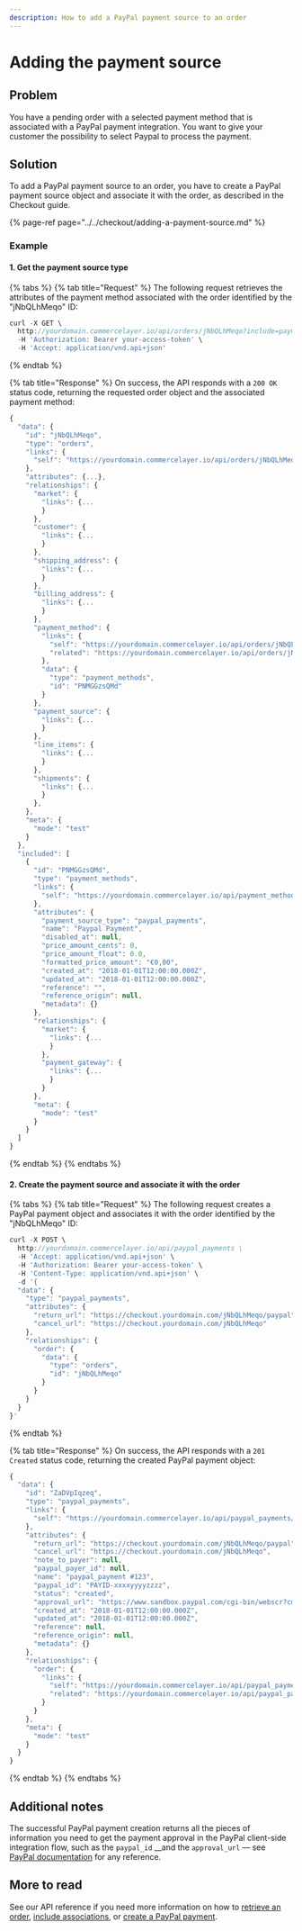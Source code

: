 ```yaml
---
description: How to add a PayPal payment source to an order
---
```


# Adding the payment source

## Problem

You have a pending order with a selected payment method that is associated with a PayPal payment integration. You want to give your customer the possibility to select Paypal to process the payment.

## Solution

To add a PayPal payment source to an order, you have to create a PayPal payment source object and associate it with the order, as described in the Checkout guide.

{% page-ref page="../../checkout/adding-a-payment-source.md" %}

### Example

#### 1. Get the payment source type

{% tabs %}
{% tab title="Request" %}
The following request retrieves the attributes of the payment method associated with the order identified by the "jNbQLhMeqo" ID:

```javascript
curl -X GET \
  http://yourdomain.commercelayer.io/api/orders/jNbQLhMeqo?include=payment_method \
  -H 'Authorization: Bearer your-access-token' \
  -H 'Accept: application/vnd.api+json'
```
{% endtab %}

{% tab title="Response" %}
On success, the API responds with a `200 OK` status code, returning the requested order object and the associated payment method:

```javascript
{
  "data": {
    "id": "jNbQLhMeqo",
    "type": "orders",
    "links": {
      "self": "https://yourdomain.commercelayer.io/api/orders/jNbQLhMeqo"
    },
    "attributes": {...},
    "relationships": {
      "market": {
        "links": {...
        }
      },
      "customer": {
        "links": {...
        }
      },
      "shipping_address": {
        "links": {...
        }
      },
      "billing_address": {
        "links": {...
        }
      },
      "payment_method": {
        "links": {
          "self": "https://yourdomain.commercelayer.io/api/orders/jNbQLhMeqo/relationships/payment_method",
          "related": "https://yourdomain.commercelayer.io/api/orders/jNbQLhMeqo/payment_method"
        },
        "data": {
          "type": "payment_methods",
          "id": "PNMGGzsQMd"
        }
      },
      "payment_source": {
        "links": {...
        }
      },
      "line_items": {
        "links": {...
        }
      },
      "shipments": {
        "links": {...
        }
      },
    },
    "meta": {
      "mode": "test"
    }
  },
  "included": [
    {
      "id": "PNMGGzsQMd",
      "type": "payment_methods",
      "links": {
        "self": "https://yourdomain.commercelayer.io/api/payment_methods/PNMGGzsQMd"
      },
      "attributes": {
        "payment_source_type": "paypal_payments",
        "name": "Paypal Payment",
        "disabled_at": null,
        "price_amount_cents": 0,
        "price_amount_float": 0.0,
        "formatted_price_amount": "€0,00",
        "created_at": "2018-01-01T12:00:00.000Z",
        "updated_at": "2018-01-01T12:00:00.000Z",
        "reference": "",
        "reference_origin": null,
        "metadata": {}
      },
      "relationships": {
        "market": {
          "links": {...
          }
        },
        "payment_gateway": {
          "links": {...
          }
        }
      },
      "meta": {
        "mode": "test"
      }
    }
  ]
}
```
{% endtab %}
{% endtabs %}

#### 2. Create the payment source and associate it with the order

{% tabs %}
{% tab title="Request" %}
The following request creates a PayPal payment object and associates it with the order identified by the "jNbQLhMeqo" ID:

```javascript
curl -X POST \
  http://yourdomain.commercelayer.io/api/paypal_payments \
  -H 'Accept: application/vnd.api+json' \
  -H 'Authorization: Bearer your-access-token' \
  -H 'Content-Type: application/vnd.api+json' \  
  -d '{
  "data": {
    "type": "paypal_payments",
    "attributes": {
      "return_url": "https://checkout.yourdomain.com/jNbQLhMeqo/paypal",
      "cancel_url": "https://checkout.yourdomain.com/jNbQLhMeqo"
    },
    "relationships": {
      "order": {
        "data": {
          "type": "orders",
          "id": "jNbQLhMeqo"
        }
      }
    }
  }
}'
```
{% endtab %}

{% tab title="Response" %}
On success, the API responds with a `201 Created` status code, returning the created PayPal payment object:

```javascript
{
  "data": {
    "id": "ZaDVpIqzeq",
    "type": "paypal_payments",
    "links": {
      "self": "https://yourdomain.commercelayer.io/api/paypal_payments/ZaDVpIqzeq"
    },
    "attributes": {
      "return_url": "https://checkout.yourdomain.com/jNbQLhMeqo/paypal",
      "cancel_url": "https://checkout.yourdomain.com/jNbQLhMeqo",
      "note_to_payer": null,
      "paypal_payer_id": null,
      "name": "paypal_payment #123",
      "paypal_id": "PAYID-xxxxyyyyzzzz",
      "status": "created",
      "approval_url": "https://www.sandbox.paypal.com/cgi-bin/webscr?cmd=_express-checkout&token=EC-123abc456",
      "created_at": "2018-01-01T12:00:00.000Z",
      "updated_at": "2018-01-01T12:00:00.000Z",
      "reference": null,
      "reference_origin": null,
      "metadata": {}
    },
    "relationships": {
      "order": {
        "links": {
          "self": "https://yourdomain.commercelayer.io/api/paypal_payments/ZaDVpIqzeq/relationships/order",
          "related": "https://yourdomain.commercelayer.io/api/paypal_payments/ZaDVpIqzeq/order"
        }
      }
    },
    "meta": {
      "mode": "test"
    }
  }
}
```
{% endtab %}
{% endtabs %}

## Additional notes

The successful PayPal payment creation returns all the pieces of information you need to get the payment approval in the PayPal client-side integration flow, such as the `paypal_id` __and the `approval_url` — see [PayPal documentation](https://developer.paypal.com/docs/integration/direct/payments/paypal-payments/#get-payment-approval) for any reference.

## More to read

See our API reference if you need more information on how to [retrieve an order](https://docs.commercelayer.io/api/resources/orders/retrieve_order), [include associations](https://docs.commercelayer.io/api/including-associations), or [create a PayPal payment](https://docs.commercelayer.io/api/resources/paypal_payments/create_paypal_payment).

